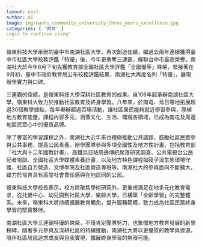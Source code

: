 ```yaml
---
layout: post
author: AI
image: img/nanhu_community_university_three_years_excellence.jpg
categories: [ '教育' ]
Login to continue using"
---
```

嶺東科技大學承辦的臺中市南湖社區大學，再次創造佳績，繼過去兩年連續獲得臺中市社區大學校務評鑑「特優」後，今年更勇奪三連霸，蟬聯台中市最高榮譽。南湖社大於今年8月下旬先獲教育部全國社區大學評鑑「全國優等」殊榮，緊接著在9月初，臺中市政府教育局公布校務評鑑結果，南湖社大再度名列「特優」，展現辦學實力與口碑。

三連霸的佳績，是嶺東科技大學深耕社區教育的成果。自106年起承辦南湖社區大學，嶺東科大致力於推動社區教育及終身學習。八年來，於南屯、烏日等地拓展超過30個教學據點，每年舉辦超過百場活動，讓社區居民能夠就近學習參與，厚植地方教育能量。課程內容多元，涵蓋文化、生活、環境各領域，已成為南屯及周邊地區民眾心中的優質品牌。

除了豐富的學習課程之外，南湖社大近年來也積極推動公共議題，鼓勵社區民眾參與公共事務，提高公民素養。辦學團隊參與多項全國性及地方性計畫，包括教育部「社大與十二年國教計畫」、高鐵烏日站周邊傳統聚落研究調查、公共電視台公民記者培訓、全國社區大學媒體素養計畫，以及地方特色課程如筏子溪生態環境守護、社區自力營造、文博學院及社區營造專班等。南湖社大的參與面向不斷擴大，致力於培育具有高度社會責任感與在地認同的公民。

嶺東科技大學校長表示，校方除聚焦學術研究外，更重視滿足在地多元化教育需求，從托嬰中心、幼兒園到社區大學、樂齡大學，已構築「全齡學習」的完整體系。未來，嶺東科大將持續擴展教育觸角，提升服務範疇，致力成為社區民眾終身學習的堅實夥伴。

南湖社區大學三連霸特優的殊榮，不僅肯定團隊努力，也象徵地方教育發展的新里程碑。隨著多元參與及深耕社區的持續推動，南湖社大將以更優質的教學與資源，陪伴社區居民追求成長與自我實現，擴展終身學習的無限可能。